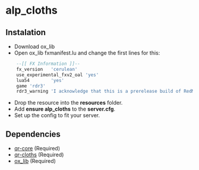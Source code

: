 # alp_cloths

## Instalation
- Download ox_lib
- Open ox_lib fxmanifest.lu and change the first lines for this:
```lua
    --[[ FX Information ]]--
    fx_version   'cerulean'
    use_experimental_fxv2_oal 'yes'
    lua54        'yes'
    game 'rdr3'
    rdr3_warning 'I acknowledge that this is a prerelease build of RedM, and I am aware my resources *will* become incompatible once RedM ships.'
```
- Drop the resource into the **resources** folder.
- Add **ensure alp_cloths** to the **server.cfg**.
- Set up the config to fit your server.

## Dependencies
- [qr-core](https://github.com/QRCore-RedM-Re/qr-core) (Required)
- [qr-cloths](https://github.com/QRCore-RedM-Re/qr-clothes) (Required)
- [ox_lib](https://github.com/overextended/ox_lib) (Required)

<!-- ###### Preview
![Preview Video](https://youtu.be/QorWnjfdj7I) -->
